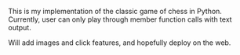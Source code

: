 This is my implementation of the classic game of chess in Python. Currently, user can only play through member function calls with text output.

Will add images and click features, and hopefully deploy on the web.
